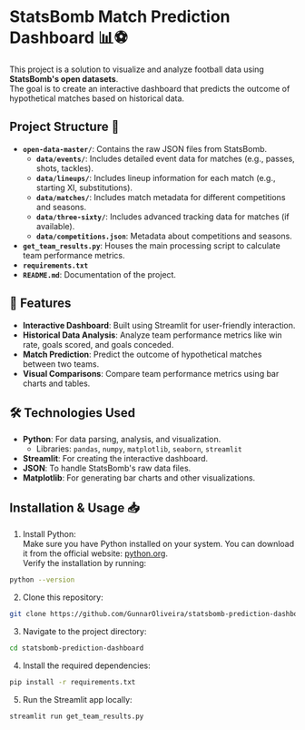 # StatsBomb Match Prediction Dashboard 📊⚽

This project is a solution to visualize and analyze football data using **StatsBomb's open datasets**.  
The goal is to create an interactive dashboard that predicts the outcome of hypothetical matches based on historical data.

## Project Structure 📂

- **`open-data-master/`**: Contains the raw JSON files from StatsBomb.
  - **`data/events/`**: Includes detailed event data for matches (e.g., passes, shots, tackles).
  - **`data/lineups/`**: Includes lineup information for each match (e.g., starting XI, substitutions).
  - **`data/matches/`**: Includes match metadata for different competitions and seasons.
  - **`data/three-sixty/`**: Includes advanced tracking data for matches (if available).
  - **`data/competitions.json`**: Metadata about competitions and seasons.
- **`get_team_results.py`**: Houses the main processing script to calculate team performance metrics.
- **`requirements.txt`**
- **`README.md`**: Documentation of the project.

## 📌 Features

- **Interactive Dashboard**: Built using Streamlit for user-friendly interaction.
- **Historical Data Analysis**: Analyze team performance metrics like win rate, goals scored, and goals conceded.
- **Match Prediction**: Predict the outcome of hypothetical matches between two teams.
- **Visual Comparisons**: Compare team performance metrics using bar charts and tables.

## 🛠️ Technologies Used

- **Python**: For data parsing, analysis, and visualization.
  - Libraries: `pandas`, `numpy`, `matplotlib`, `seaborn`, `streamlit`
- **Streamlit**: For creating the interactive dashboard.
- **JSON**: To handle StatsBomb's raw data files.
- **Matplotlib**: For generating bar charts and other visualizations.


## Installation & Usage 📥


1. Install Python:  
  Make sure you have Python installed on your system. You can download it from the official website: [python.org](https://www.python.org/downloads/).  
  Verify the installation by running:

  ```bash
  python --version
  ```

2. Clone this repository:

```bash
git clone https://github.com/GunnarOliveira/statsbomb-prediction-dashboard.git
```

3. Navigate to the project directory:
   
```bash
cd statsbomb-prediction-dashboard
```

4. Install the required dependencies:
   
```bash
pip install -r requirements.txt
```

5. Run the Streamlit app locally:
   
```bash
streamlit run get_team_results.py
```
